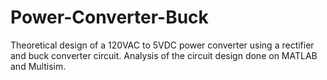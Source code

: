 # Power-Converter-Buck
Theoretical design of a 120VAC to 5VDC power converter using a rectifier and buck converter circuit. Analysis of the circuit design done on MATLAB and Multisim. 
